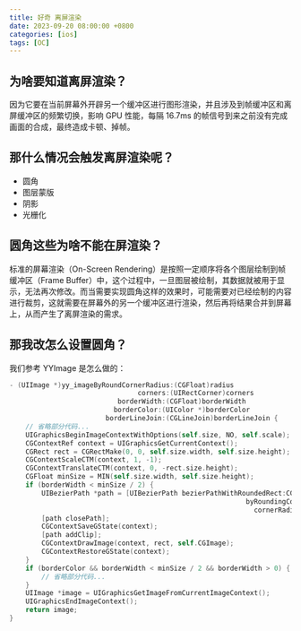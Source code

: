 ```yaml
---
title: 好奇 离屏渲染
date: 2023-09-20 08:00:00 +0800
categories: [ios]
tags: [OC]
---
```


## 为啥要知道离屏渲染？

因为它要在当前屏幕外开辟另一个缓冲区进行图形渲染，并且涉及到帧缓冲区和离屏缓冲区的频繁切换，影响 GPU 性能，每隔 16.7ms 的帧信号到来之前没有完成画面的合成，最终造成卡顿、掉帧。

## 那什么情况会触发离屏渲染呢？

- 圆角
- 图层蒙版
- 阴影
- 光栅化

## 圆角这些为啥不能在屏渲染？

标准的屏幕渲染（On-Screen Rendering）是按照一定顺序将各个图层绘制到帧缓冲区（Frame Buffer）中，这个过程中，一旦图层被绘制，其数据就被用于显示，无法再次修改。而当需要实现圆角这样的效果时，可能需要对已经绘制的内容进行裁剪，这就需要在屏幕外的另一个缓冲区进行渲染，然后再将结果合并到屏幕上，从而产生了离屏渲染的需求。

## 那我改怎么设置圆角？

我们参考 YYImage 是怎么做的：

```objective-c
- (UIImage *)yy_imageByRoundCornerRadius:(CGFloat)radius
                                corners:(UIRectCorner)corners
                           borderWidth:(CGFloat)borderWidth
                          borderColor:(UIColor *)borderColor
                        borderLineJoin:(CGLineJoin)borderLineJoin {
    // 省略部分代码...
    UIGraphicsBeginImageContextWithOptions(self.size, NO, self.scale);
    CGContextRef context = UIGraphicsGetCurrentContext();
    CGRect rect = CGRectMake(0, 0, self.size.width, self.size.height);
    CGContextScaleCTM(context, 1, -1);
    CGContextTranslateCTM(context, 0, -rect.size.height);
    CGFloat minSize = MIN(self.size.width, self.size.height);
    if (borderWidth < minSize / 2) {
        UIBezierPath *path = [UIBezierPath bezierPathWithRoundedRect:CGRectInset(rect, borderWidth, borderWidth)
                                                           byRoundingCorners:corners
                                                             cornerRadii:CGSizeMake(radius, borderWidth)];
        [path closePath];
        CGContextSaveGState(context);
        [path addClip];
        CGContextDrawImage(context, rect, self.CGImage);
        CGContextRestoreGState(context);
    }
    if (borderColor && borderWidth < minSize / 2 && borderWidth > 0) {
        // 省略部分代码...
    }
    UIImage *image = UIGraphicsGetImageFromCurrentImageContext();
    UIGraphicsEndImageContext();
    return image;
}
```

